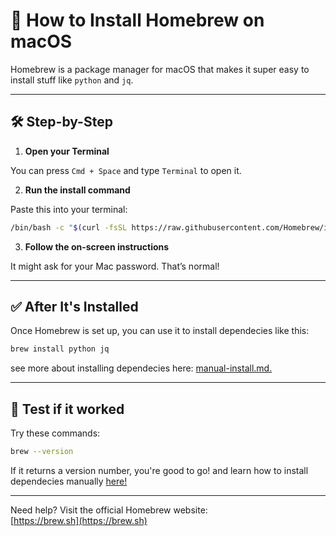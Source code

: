 # 🍺 How to Install Homebrew on macOS

Homebrew is a package manager for macOS that makes it super easy to install stuff like ``python`` and ``jq``.

---

## 🛠️ Step-by-Step

1. **Open your Terminal**

You can press ``Cmd + Space`` and type ``Terminal`` to open it.

2. **Run the install command**

Paste this into your terminal:

```bash
/bin/bash -c "$(curl -fsSL https://raw.githubusercontent.com/Homebrew/install/HEAD/install.sh)"
```

3. **Follow the on-screen instructions**

It might ask for your Mac password. That’s normal!

---

## ✅ After It's Installed

Once Homebrew is set up, you can use it to install dependecies like this:

```bash
brew install python jq
```

see more about installing dependecies here: [manual-install.md.](guides/manual-install.md)

---

## 🧠 Test if it worked

Try these commands:

```bash
brew --version
```

If it returns a version number, you're good to go!
and learn how to install dependecies manually [here!](guides/manual-install.md)

---

Need help? Visit the official Homebrew website:  
[https://brew.sh](https://brew.sh)